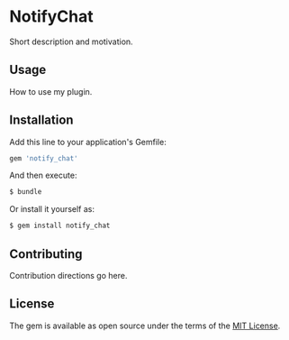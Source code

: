 # NotifyChat
Short description and motivation.

## Usage
How to use my plugin.

## Installation
Add this line to your application's Gemfile:

```ruby
gem 'notify_chat'
```

And then execute:
```bash
$ bundle
```

Or install it yourself as:
```bash
$ gem install notify_chat
```

## Contributing
Contribution directions go here.

## License
The gem is available as open source under the terms of the [MIT License](http://opensource.org/licenses/MIT).
